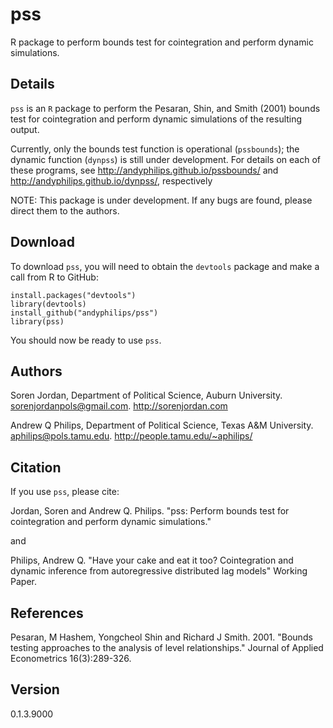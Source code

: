 # pss
R package to perform bounds test for cointegration and perform dynamic simulations.

## Details
`pss` is an `R` package to perform the Pesaran, Shin, and Smith (2001) bounds test for cointegration and perform dynamic simulations of the resulting output.

Currently, only the bounds test function is operational (`pssbounds`); the dynamic function (`dynpss`) is still under development. For details on each of these programs, see http://andyphilips.github.io/pssbounds/ and http://andyphilips.github.io/dynpss/, respectively

NOTE: This package is under development. If any bugs are found, please direct them to the authors.

## Download
To download `pss`, you will need to obtain the `devtools` package and make a call from R to GitHub:
```
install.packages("devtools")
library(devtools)
install_github("andyphilips/pss")
library(pss)
```
You should now be ready to use `pss`.

## Authors
Soren Jordan, Department of Political Science, Auburn University. sorenjordanpols@gmail.com. http://sorenjordan.com

Andrew Q Philips, Department of Political Science, Texas A&M University. aphilips@pols.tamu.edu. http://people.tamu.edu/~aphilips/

## Citation
If you use `pss`, please cite:

Jordan, Soren and Andrew Q. Philips. "pss: Perform bounds test for cointegration and perform dynamic simulations."

and

Philips, Andrew Q. "Have your cake and eat it too? Cointegration and dynamic inference from autoregressive distributed lag models" Working Paper.

## References
Pesaran, M Hashem, Yongcheol Shin and Richard J Smith. 2001. "Bounds testing approaches to the analysis of level relationships." Journal of Applied Econometrics 16(3):289-326.

## Version
0.1.3.9000
